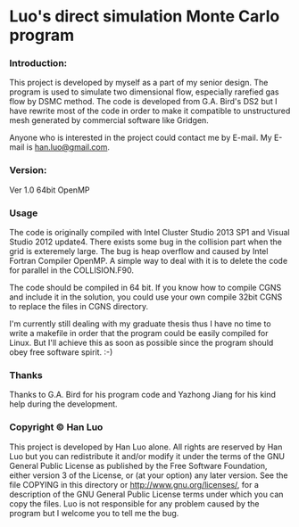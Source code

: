 Luo's direct simulation Monte Carlo program
============================================
### Introduction:
This project is developed by myself as a part of my senior design. The program is used to simulate two dimensional flow, especially rarefied gas flow by DSMC method. The code is developed from G.A. Bird's DS2 but I have rewrite most of the code in order to make it compatible to unstructured mesh generated by commercial software like Gridgen. 

Anyone who is interested in the project could contact me by E-mail. My E-mail is han.luo@gmail.com.


### Version:
Ver 1.0
64bit OpenMP

### Usage
The code is originally compiled with Intel Cluster Studio 2013 SP1 and Visual Studio 2012 update4. There exists some bug in the collision part when the grid is exteremely large. The bug is heap overflow and caused by Intel Fortran Compiler OpenMP. A simple way to deal with it is to delete the code for parallel in the COLLISION.F90. 

The code should be compiled in 64 bit. If you know how to compile CGNS and include it in the solution, you could use your own compile 32bit CGNS to replace the files in CGNS directory. 

I'm currently still dealing with my graduate thesis thus I have no time to write a makefile in order that the program could be easily compiled for Linux. But I'll achieve this as soon as possible since the program should obey free software spirit. :-) 

### Thanks
Thanks to G.A. Bird for his program code and Yazhong Jiang for his kind help during the development. 



### Copyright © Han Luo
This project is developed by Han Luo alone. All rights are reserved by Han Luo but you can redistribute it and/or modify it under the terms of the GNU General Public License as published by the Free Software Foundation, either version 3 of the License, or (at your option) any later version. See the file COPYING in this directory or http://www.gnu.org/licenses/, for a description of the GNU General Public License terms under which you can copy the files.
Luo is not responsible for any problem caused by the program but I welcome you to tell me the bug.
